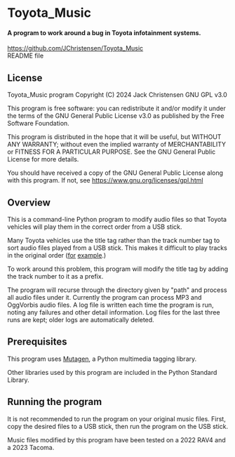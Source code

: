 # Toyota_Music
#### A program to work around a bug in Toyota infotainment systems.
https://github.com/JChristensen/Toyota_Music  
README file  

## License
Toyota_Music program Copyright (C) 2024 Jack Christensen GNU GPL v3.0

This program is free software: you can redistribute it and/or modify it under the terms of the GNU General Public License v3.0 as published by the Free Software Foundation.

This program is distributed in the hope that it will be useful, but WITHOUT ANY WARRANTY; without even the implied warranty of MERCHANTABILITY or FITNESS FOR A PARTICULAR PURPOSE.  See the GNU General Public License for more details.

You should have received a copy of the GNU General Public License along with this program. If not, see <https://www.gnu.org/licenses/gpl.html>

## Overview
This is a command-line Python program to modify audio files so that Toyota vehicles will play them in the correct order from a USB stick.

Many Toyota vehicles use the title tag rather than the track number tag
to sort audio files played from a USB stick. This makes it difficult to
play tracks in the original order ([for](https://www.toyotanation.com/threads/mp3-files-not-playing-in-correct-order-from-usb-drive.1655674/) [example](https://www.toyotaownersclub.com/forums/topic/192692-2020-rav4-usb-track-order/).)

To work around this problem, this program will modify the title tag by
adding the track number to it as a prefix.

The program will recurse through the directory given by "path" and process
all audio files under it. Currently the program can process MP3 and
OggVorbis audio files. A log file is written each time the program
is run, noting any failures and other detail information. Log files
for the last three runs are kept; older logs are automatically deleted.

## Prerequisites
This program uses [Mutagen](https://mutagen.readthedocs.io/), a Python multimedia tagging library.

Other libraries used by this program are included in the Python Standard Library.

## Running the program
It is not recommended to run the program on your original music files. First, copy the desired files to a USB stick, then run the program on the USB stick.

Music files modified by this program have been tested on a 2022 RAV4 and a 2023 Tacoma.